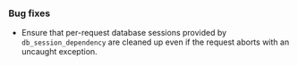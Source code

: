 ### Bug fixes

- Ensure that per-request database sessions provided by `db_session_dependency` are cleaned up even if the request aborts with an uncaught exception.
